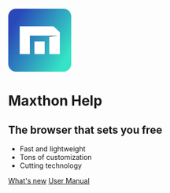 ![logo](images/logo.png)

# Maxthon Help

## The browser that sets you free

- Fast and lightweight
- Tons of customization
- Cutting technology

[What's new](whatsnew.md)
[User Manual](00-introduction.md)

